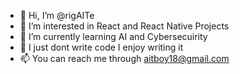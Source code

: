 - 👋 Hi, I’m @rigAITe
- 👀 I’m interested in React and React Native Projects
- 🌱 I’m currently learning AI and Cybersecuirity
- 💞️ I just dont write code I enjoy writing it
- 📫 You can reach me through aitboy18@gmail.com 

<!---
rigAITe/rigAITe is a ✨ special ✨ repository because its `README.md` (this file) appears on your GitHub profile.
You can click the Preview link to take a look at your changes.
--->
